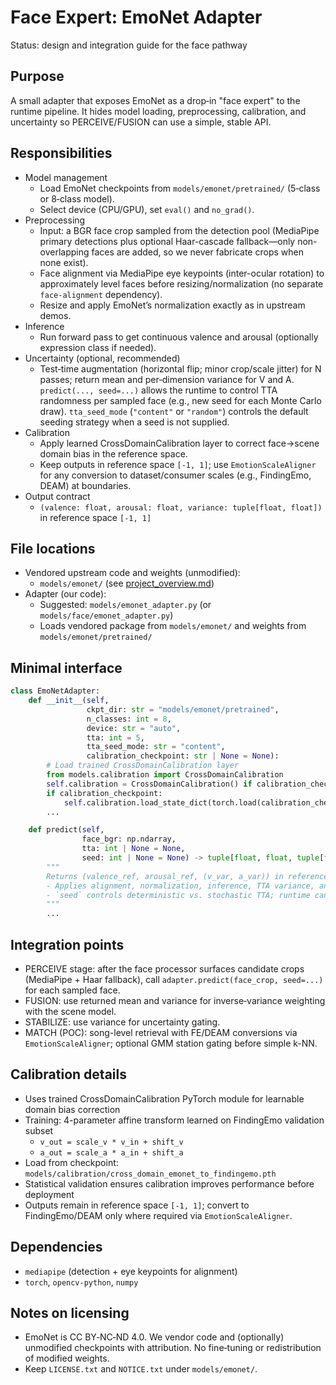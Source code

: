 # Face Expert: EmoNet Adapter

Status: design and integration guide for the face pathway

## Purpose
A small adapter that exposes EmoNet as a drop‑in "face expert" to the runtime pipeline. It hides model loading, preprocessing, calibration, and uncertainty so PERCEIVE/FUSION can use a simple, stable API.

## Responsibilities
- Model management
  - Load EmoNet checkpoints from `models/emonet/pretrained/` (5‑class or 8‑class model).
  - Select device (CPU/GPU), set `eval()` and `no_grad()`.
- Preprocessing
  - Input: a BGR face crop sampled from the detection pool (MediaPipe primary detections plus optional Haar-cascade fallback—only non-overlapping faces are added, so we never fabricate crops when none exist).
  - Face alignment via MediaPipe eye keypoints (inter-ocular rotation) to approximately level faces before resizing/normalization (no separate `face-alignment` dependency).
  - Resize and apply EmoNet’s normalization exactly as in upstream demos.
- Inference
  - Run forward pass to get continuous valence and arousal (optionally expression class if needed).
- Uncertainty (optional, recommended)
  - Test‑time augmentation (horizontal flip; minor crop/scale jitter) for N passes; return mean and per‑dimension variance for V and A. `predict(..., seed=...)` allows the runtime to control TTA randomness per sampled face (e.g., new seed for each Monte Carlo draw). `tta_seed_mode` (`"content"` or `"random"`) controls the default seeding strategy when a seed is not supplied.
- Calibration
  - Apply learned CrossDomainCalibration layer to correct face→scene domain bias in the reference space.
  - Keep outputs in reference space `[-1, 1]`; use `EmotionScaleAligner` for any conversion to dataset/consumer scales (e.g., FindingEmo, DEAM) at boundaries.
- Output contract
  - `(valence: float, arousal: float, variance: tuple[float, float])` in reference space `[-1, 1]`

## File locations
- Vendored upstream code and weights (unmodified):
  - `models/emonet/` (see [project_overview.md](file:///Users/desmondchoy/Projects/emo-rec/docs/project_overview.md))
- Adapter (our code):
  - Suggested: `models/emonet_adapter.py` (or `models/face/emonet_adapter.py`)
  - Loads vendored package from `models/emonet/` and weights from `models/emonet/pretrained/`

## Minimal interface
```python
class EmoNetAdapter:
    def __init__(self,
                 ckpt_dir: str = "models/emonet/pretrained",
                 n_classes: int = 8,
                 device: str = "auto",
                 tta: int = 5,
                 tta_seed_mode: str = "content",
                 calibration_checkpoint: str | None = None):
        # Load trained CrossDomainCalibration layer
        from models.calibration import CrossDomainCalibration
        self.calibration = CrossDomainCalibration() if calibration_checkpoint else None
        if calibration_checkpoint:
            self.calibration.load_state_dict(torch.load(calibration_checkpoint))
        ...

    def predict(self,
                face_bgr: np.ndarray,
                tta: int | None = None,
                seed: int | None = None) -> tuple[float, float, tuple[float, float]]:
        """
        Returns (valence_ref, arousal_ref, (v_var, a_var)) in reference space [-1, 1].
        - Applies alignment, normalization, inference, TTA variance, and calibration (in reference space).
        - `seed` controls deterministic vs. stochastic TTA; runtime can pass a new seed per face sample.
        """
        ...
```

## Integration points
- PERCEIVE stage: after the face processor surfaces candidate crops (MediaPipe + Haar fallback), call `adapter.predict(face_crop, seed=...)` for each sampled face.
- FUSION: use returned mean and variance for inverse‑variance weighting with the scene model.
- STABILIZE: use variance for uncertainty gating.
- MATCH (POC): song-level retrieval with FE/DEAM conversions via `EmotionScaleAligner`;
  optional GMM station gating before simple k-NN.

## Calibration details
- Uses trained CrossDomainCalibration PyTorch module for learnable domain bias correction
- Training: 4-parameter affine transform learned on FindingEmo validation subset
  - `v_out = scale_v * v_in + shift_v`
  - `a_out = scale_a * a_in + shift_a`
- Load from checkpoint: `models/calibration/cross_domain_emonet_to_findingemo.pth`
- Statistical validation ensures calibration improves performance before deployment
- Outputs remain in reference space `[-1, 1]`; convert to FindingEmo/DEAM only where required via `EmotionScaleAligner`.

## Dependencies
- `mediapipe` (detection + eye keypoints for alignment)
- `torch`, `opencv-python`, `numpy`

## Notes on licensing
- EmoNet is CC BY‑NC‑ND 4.0. We vendor code and (optionally) unmodified checkpoints with attribution. No fine‑tuning or redistribution of modified weights.
- Keep `LICENSE.txt` and `NOTICE.txt` under `models/emonet/`.
